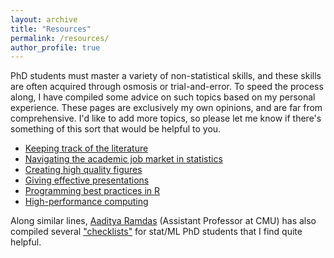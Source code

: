 ```yaml
---
layout: archive
title: "Resources"
permalink: /resources/
author_profile: true
---
```


PhD students must master a variety of non-statistical skills, and these skills are often acquired through osmosis or trial-and-error. To speed the process along, I have compiled some advice on such topics based on my personal experience. These pages are exclusively my own opinions, and are far from comprehensive. I'd like to add more topics, so please let me know if there's something of this sort that would be helpful to you.
- [Keeping track of the literature](/resources/literature)
- [Navigating the academic job market in statistics](/resources/job-market)
- [Creating high quality figures](/files/creating-figures.pdf)
- [Giving effective presentations](/resources/presentations)
- [Programming best practices in R](/files/best-programming-practices.pdf)
- [High-performance computing](https://ekatsevi.github.io/statistical-computing/hpc-basics.html)

Along similar lines, [Aaditya Ramdas](https://www.stat.cmu.edu/~aramdas/) (Assistant Professor at CMU) has also compiled several ["checklists"](https://www.stat.cmu.edu/~aramdas/checklists.html) for stat/ML PhD students that I find quite helpful.
